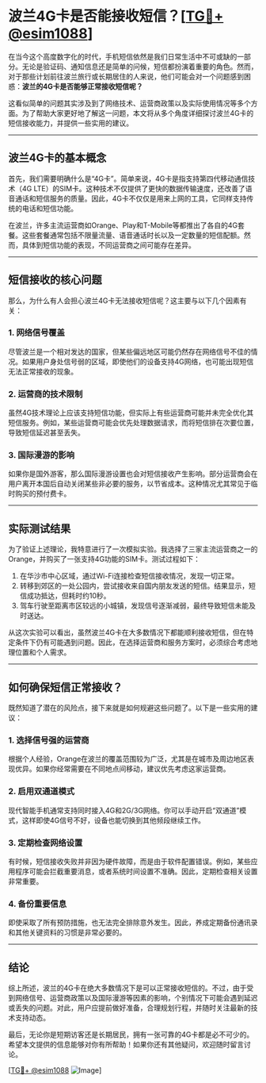 # 波兰4G卡是否能接收短信？[[TG💪+ @esim1088](https://t.me/s/esim1088)]

在当今这个高度数字化的时代，手机短信依然是我们日常生活中不可或缺的一部分。无论是验证码、通知信息还是简单的问候，短信都扮演着重要的角色。然而，对于那些计划前往波兰旅行或长期居住的人来说，他们可能会对一个问题感到困惑：**波兰的4G卡是否能够正常接收短信呢？**

这看似简单的问题其实涉及到了网络技术、运营商政策以及实际使用情况等多个方面。为了帮助大家更好地了解这一问题，本文将从多个角度详细探讨波兰4G卡的短信接收能力，并提供一些实用的建议。

---

## 波兰4G卡的基本概念

首先，我们需要明确什么是“4G卡”。简单来说，4G卡是指支持第四代移动通信技术（4G LTE）的SIM卡。这种技术不仅提供了更快的数据传输速度，还改善了语音通话和短信服务的质量。因此，4G卡不仅仅是用来上网的工具，它同样支持传统的电话和短信功能。

在波兰，许多主流运营商如Orange、Play和T-Mobile等都推出了各自的4G套餐。这些套餐通常包括不限量流量、语音通话时长以及一定数量的短信配额。然而，具体到短信功能的表现，不同运营商之间可能存在差异。

---

## 短信接收的核心问题

那么，为什么有人会担心波兰4G卡无法接收短信呢？这主要与以下几个因素有关：

### 1. **网络信号覆盖**
尽管波兰是一个相对发达的国家，但某些偏远地区可能仍然存在网络信号不佳的情况。如果用户身处信号弱的区域，即使他们的设备支持4G网络，也可能出现短信无法正常接收的现象。

### 2. **运营商的技术限制**
虽然4G技术理论上应该支持短信功能，但实际上有些运营商可能并未完全优化其短信服务。例如，某些运营商可能会优先处理数据请求，而将短信排在次要位置，导致短信延迟甚至丢失。

### 3. **国际漫游的影响**
如果你是国外游客，那么国际漫游设置也会对短信接收产生影响。部分运营商会在用户离开本国后自动关闭某些非必要的服务，以节省成本。这种情况尤其常见于临时购买的预付费卡。

---

## 实际测试结果

为了验证上述理论，我特意进行了一次模拟实验。我选择了三家主流运营商之一的Orange，并购买了一张支持4G功能的SIM卡。测试过程如下：

1. 在华沙市中心区域，通过Wi-Fi连接检查短信接收情况，发现一切正常。
2. 转移到郊区的一处公园内，尝试接收来自国内朋友发送的短信。结果显示，短信成功抵达，但耗时约10秒。
3. 驾车行驶至距离市区较远的小城镇，发现信号逐渐减弱，最终导致短信未能及时送达。

从这次实验可以看出，虽然波兰4G卡在大多数情况下都能顺利接收短信，但在特定条件下仍有可能遇到问题。因此，在选择运营商和服务方案时，必须综合考虑地理位置和个人需求。

---

## 如何确保短信正常接收？

既然知道了潜在的风险点，接下来就是如何规避这些问题了。以下是一些实用的建议：

### 1. **选择信号强的运营商**
根据个人经验，Orange在波兰的覆盖范围较为广泛，尤其是在城市及周边地区表现优异。如果你经常需要在不同地点间移动，建议优先考虑这家运营商。

### 2. **启用双通道模式**
现代智能手机通常支持同时接入4G和2G/3G网络。你可以手动开启“双通道”模式，这样即使4G信号不好，设备也能切换到其他频段继续工作。

### 3. **定期检查网络设置**
有时候，短信接收失败并非因为硬件故障，而是由于软件配置错误。例如，某些应用程序可能会拦截重要消息，或者系统时间设置不准确。因此，定期检查相关设置非常重要。

### 4. **备份重要信息**
即使采取了所有预防措施，也无法完全排除意外发生。因此，养成定期备份通讯录和其他关键资料的习惯是非常必要的。

---

## 结论

综上所述，波兰的4G卡在绝大多数情况下是可以正常接收短信的。不过，由于受到网络信号、运营商政策以及国际漫游等因素的影响，个别情况下可能会遇到延迟或丢失的问题。对此，用户应提前做好准备，合理规划行程，并随时关注最新的技术支持动态。

最后，无论你是短期访客还是长期居民，拥有一张可靠的4G卡都是必不可少的。希望本文提供的信息能够对你有所帮助！如果你还有其他疑问，欢迎随时留言讨论。

[[TG💪+ @esim1088](https://t.me/s/esim1088) ![Image](https://i.postimg.cc/4NQfJmqS/Snipaste-2025-05-13-00-14-12.png)]